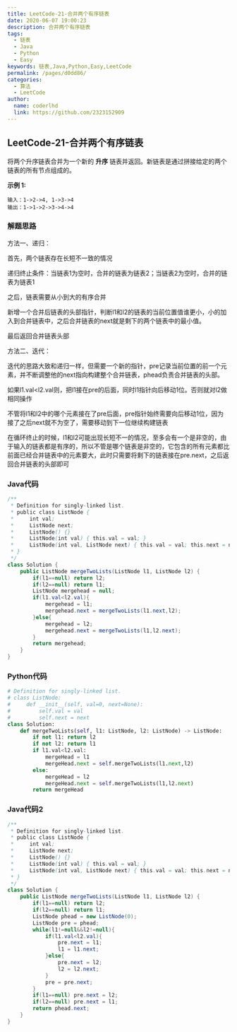 ```yaml
---
title: LeetCode-21-合并两个有序链表
date: 2020-06-07 19:00:23
description: 合并两个有序链表
tags: 
  - 链表
  - Java
  - Python
  - Easy
keywords: 链表,Java,Python,Easy,LeetCode
permalink: /pages/d0dd86/
categories: 
  - 算法
  - LeetCode
author: 
  name: coderlhd
  link: https://github.com/2323152909
---
```


## LeetCode-21-合并两个有序链表

将两个升序链表合并为一个新的 **升序** 链表并返回。新链表是通过拼接给定的两个链表的所有节点组成的。 

<!--more-->

**示例 1:**

```
输入：1->2->4, 1->3->4
输出：1->1->2->3->4->4
```

### 解题思路

方法一、递归：

首先，两个链表存在长短不一致的情况

递归终止条件：当链表1为空时，合并的链表为链表2；当链表2为空时，合并的链表为链表1

之后，链表需要从小到大的有序合并

新增一个合并后链表的头部指针，判断l1和l2的链表的当前位置值谁更小，小的加入到合并链表中，之后合并链表的next就是剩下的两个链表中的最小值。

最后返回合并链表头部

方法二、迭代：

迭代的思路大致和递归一样，但需要一个新的指针，pre记录当前位置的前一个元素，并不断调整他的next指向构建整个合并链表，phead负责合并链表的头部。

如果l1.val<l2.val则，把l1接在pre的后面，同时l1指针向后移动1位。否则就对l2做相同操作

不管将l1和l2中的哪个元素接在了pre后面，pre指针始终需要向后移动1位，因为接了之后next就不为空了，需要移动到下一位继续构建链表

在循环终止的时候，l1和l2可能出现长短不一的情况，至多会有一个是非空的，由于输入的链表都是有序的，所以不管是哪个链表是非空的，它包含的所有元素都比前面已经合并链表中的元素要大，此时只需要将剩下的链表接在pre.next，之后返回合并链表的头部即可

### Java代码

```java
/**
 * Definition for singly-linked list.
 * public class ListNode {
 *     int val;
 *     ListNode next;
 *     ListNode() {}
 *     ListNode(int val) { this.val = val; }
 *     ListNode(int val, ListNode next) { this.val = val; this.next = next; }
 * }
 */
class Solution {
    public ListNode mergeTwoLists(ListNode l1, ListNode l2) {
        if(l1==null) return l2;
        if(l2==null) return l1;
        ListNode mergehead = null;
        if(l1.val<l2.val){
            mergehead = l1;
            mergehead.next = mergeTwoLists(l1.next,l2);
        }else{
            mergehead = l2;
            mergehead.next = mergeTwoLists(l1,l2.next);
        }
        return mergehead;
    }
}
```

### Python代码

```python
# Definition for singly-linked list.
# class ListNode:
#     def __init__(self, val=0, next=None):
#         self.val = val
#         self.next = next
class Solution:
    def mergeTwoLists(self, l1: ListNode, l2: ListNode) -> ListNode:
        if not l1: return l2
        if not l2: return l1
        if l1.val<l2.val:
            mergeHead = l1
            mergeHead.next = self.mergeTwoLists(l1.next,l2)
        else:
            mergeHead = l2
            mergeHead.next = self.mergeTwoLists(l1,l2.next)
        return mergeHead
```

### Java代码2

```java
/**
 * Definition for singly-linked list.
 * public class ListNode {
 *     int val;
 *     ListNode next;
 *     ListNode() {}
 *     ListNode(int val) { this.val = val; }
 *     ListNode(int val, ListNode next) { this.val = val; this.next = next; }
 * }
 */
class Solution {
    public ListNode mergeTwoLists(ListNode l1, ListNode l2) {
        if(l1==null) return l2;
        if(l2==null) return l1;
        ListNode phead = new ListNode(0);
        ListNode pre = phead;
        while(l1!=null&&l2!=null){
            if(l1.val<l2.val){
                pre.next = l1;
                l1 = l1.next;
            }else{
                pre.next = l2;
                l2 = l2.next;
            }
            pre = pre.next;
        }
        if(l1==null) pre.next = l2;
        if(l2==null) pre.next = l1;
        return phead.next;
    }
}
```

